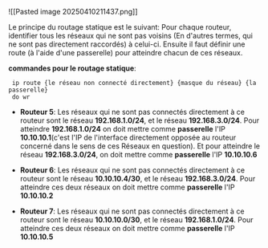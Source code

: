 
![[Pasted image 20250410211437.png]]

Le principe du routage statique est le suivant: Pour chaque routeur, identifier tous les réseaux qui ne sont pas voisins (En d'autres termes, qui ne sont pas directement raccordés) à celui-ci. Ensuite il faut définir une route (à l'aide d'une passerelle) pour atteindre chacun de ces réseaux.

**commandes pour le routage statique**:
```
 ip route {le réseau non connecté directement} {masque du réseau} {la passerelle}
 do wr 
```
- **Routeur 5**:
    Les réseaux qui ne sont pas connectés directement à ce routeur sont le réseau **192.168.1.0/24**, et le réseau **192.168.3.0/24**. Pour atteindre **192.168.1.0/24** on doit mettre comme **passerelle** l'IP **10.10.10.1**(c'est l'IP de l'interface directement opposée au routeur concerné dans le sens de ces Réseaux en question). Et pour atteindre le réseau **192.168.3.0/24**, on doit mettre comme **passerelle** l'IP **10.10.10.6**

- **Routeur 6**:
    Les réseaux qui ne sont pas connectés directement à ce routeur sont le réseau **10.10.10.4/30**, et le réseau **192.168.3.0/24**. Pour atteindre ces deux réseaux on doit mettre comme **passerelle** l'IP **10.10.10.2**

- **Routeur 7**:
    Les réseaux qui ne sont pas connectés directement à ce routeur sont le réseau **10.10.10.0/30**, et le réseau **192.168.1.0/24**. Pour atteindre ces deux réseaux on doit mettre comme **passerelle** l'IP **10.10.10.5**